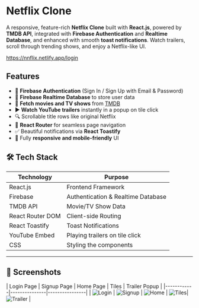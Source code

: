 # Netflix Clone

A responsive, feature-rich **Netflix Clone** built with **React.js**, powered by **TMDB API**, integrated with **Firebase Authentication** and **Realtime Database**, and enhanced with smooth **toast notifications**. Watch trailers, scroll through trending shows, and enjoy a Netflix-like UI.

https://nnflix.netlify.app/login

## Features

- 🔐 **Firebase Authentication** (Sign In / Sign Up with Email & Password)
- 🧠 **Firebase Realtime Database** to store user data
- 🎥 **Fetch movies and TV shows** from [TMDB](https://www.themoviedb.org/)
- ▶️ **Watch YouTube trailers** instantly in a popup on tile click
- 🔍 Scrollable title rows like original Netflix
- 🧭 **React Router** for seamless page navigation
- ✅ Beautiful notifications via **React Toastify**
- 📱 Fully **responsive and mobile-friendly** UI

## 🛠️ Tech Stack

| Technology        | Purpose                                  |
|-------------------|------------------------------------------|
| React.js          | Frontend Framework                       |
| Firebase          | Authentication & Realtime Database       |
| TMDB API          | Movie/TV Show Data                       |
| React Router DOM  | Client-side Routing                      |
| React Toastify    | Toast Notifications                      |
| YouTube Embed     | Playing trailers on tile click           |
| CSS               | Styling the components                   |
----------------------------------------------------------------

## 📸 Screenshots

| Login Page | Signup Page | Home Page | Tiles | Trailer Popup |
|------------|---------------|----------------|
| ![Login](https://github.com/user-attachments/assets/52e38c3c-5bf5-4c15-a268-879db502a2d1) | ![Signup](https://github.com/user-attachments/assets/2c521e83-ed3d-47a2-a615-0490f6385e89) | ![Home](https://github.com/user-attachments/assets/4a85f362-ac22-4fb9-bf70-3ffd2087633c) | ![Tiles](https://github.com/user-attachments/assets/9a1a3980-ad96-47ff-9f53-b2459744bfb9)| ![Trailer](https://github.com/user-attachments/assets/487877c3-eeba-4e03-a9bc-6742a49304ec) |


